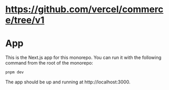 # https://github.com/vercel/commerce/tree/v1

# App

This is the Next.js app for this monorepo. You can run it with the following command from the root of the monorepo:

```bash
pnpm dev
```

The app should be up and running at http://localhost:3000.
